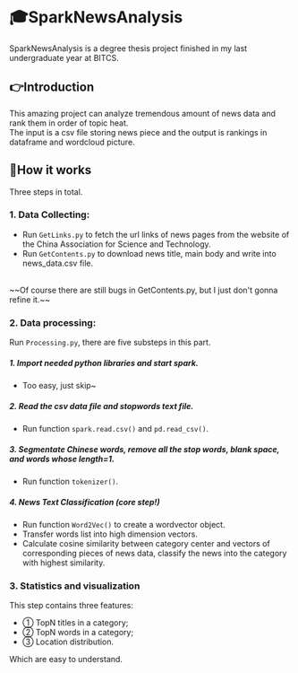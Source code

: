 # 🎓SparkNewsAnalysis
SparkNewsAnalysis is a degree thesis project finished in my last undergraduate year at BITCS.

## 👉Introduction
This amazing project can analyze tremendous amount of news data and rank them in order of topic heat.
<br/>The input is a csv file storing news piece and the output is rankings in dataframe and wordcloud picture.

## 🎯How it works

Three steps in total.

### 1. Data Collecting:

- Run `GetLinks.py` to fetch the url links of news pages from the website of the China Association for Science and Technology.
- Run `GetContents.py` to download news title, main body and write into news_data.csv file.
<br/>
~~Of course there are still bugs in GetContents.py, but I just don't gonna refine it.~~

### 2. Data processing:
Run `Processing.py`, there are five substeps in this part.

##### 1. Import needed python libraries and start spark.
- Too easy, just skip~

##### 2. Read the csv data file and stopwords text file.
- Run function `spark.read.csv()` and `pd.read_csv()`.

##### 3. Segmentate Chinese words, remove all the stop words, blank space, and words whose length=1.
- Run function `tokenizer()`.

##### 4. News Text Classification (core step!)
- Run function `Word2Vec()` to create a wordvector object.
- Transfer words list into high dimension vectors.
- Calculate cosine similarity between category center and vectors of corresponding pieces of news data, classify the news into the category with highest similarity.

### 3. Statistics and visualization

This step contains three features:
- ① TopN titles in a category;
- ② TopN words in a category;
- ③ Location distribution.

Which are easy to understand.


